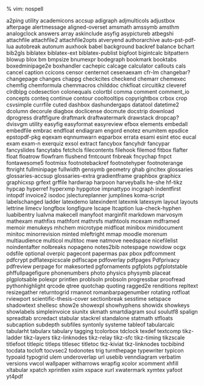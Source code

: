 % vim: nospell

a2ping utility
academicons
accsup
adigraph
adjmulticols
adjustbox
afterpage
alertmessage
aligned-overset
amsmath
amssymb
amsthm
analogclock
answers
array
askinclude
asyfig
asypictureb
atbegshi
attachfile
attachfile2
attachfile2opts
atveryend
authorarchive
auto-pst-pdf-lua
autobreak
autonum
auxhook
babel
background
backref
balance
bchart
bib2gls
biblatex
biblatex-ext
biblatex-publist
bigfoot
bigintcalc
bitpattern
blowup
blox
bm
bmpsize
bnumexpr
bodegraph
bookmark
booktabs
boxedminipage2e
boxhandler
cachepic
calcage
calculator
callouts
cals
cancel
caption
ccicons
censor
centernot
cesenaexam
cfr-lm
changebar?
changepage
changes
chappg
checkcites
checkend
chemarr
chemexec
chemfig
chemformula
chemmacros
childdoc
chkfloat
circuitikz
cleveref
clrdblpg
codesection
colonequals
colortbl
comma
comment
comment_io
concepts
conteq
continue
contour
cooltooltips
copyrightbox
crbox
crop
csvsimple
currfile
cuted
dashbox
dashundergaps
datatool
datetime2
dcolumn
decorule
diagbox
doclicense
docmute
docstrip
download
dprogress
draftfigure
draftmark
draftwatermark
drawstack
dropcap?
dvisvgm utility
easyfig
easyformat
easyreview
efbox
elements
embedall
embedfile
embrac
endfloat
endiagram
engord
enotez
enumitem
epsdice
epstopdf-pkg
eqexam
eqnnumwarn
eqparbox
errata
esami
esint
etoc
eucal
exam
exam-n
exerquiz
exsol
extract
fancybox
fancyhdr
fancypar
fancyslides
fancytabs
fetchcls
filecontents
filehook
filemod
fitbox
flafter
float
floatrow
flowfram
flushend
fmtcount
fnbreak
fncychap
fnpct
fontawesome5
footmisx
footnotebackref
footnotehyper
footnoterange
ftnright
fullminipage
fullwidth
gensymb
geometry
ghab
gincltex
glossaries
glossaries-accsup
glossaries-extra
gradientframe
graphbox
graphicx
graphicxsp
grfext
grffile
hardwrap
harpoon
harveyballs
he-she
hf-tikz
hypcap
hyperref
hyperxmp
hypgotoe
impnattypo
incgraph
indentfirst
intopdf
invoice2
isodoc
jslectureplanner
jumplines
koma-script
labelschanged
ladder
latexdemo
latexindent
latexmk
latexsym
layout
layouts
lettrine
limecv
longfbox
longfigure
lscape
ltcaption
lua-check-hyphen
luabibentry
lualvna
makecell
manyfoot
marginfit
markdown
marvosym
mathexam
mathfixs
mathfont
mathrsfs
mathtools
mcexam
mdframed
memoir
menukeys
mhchem
microtype
midfloat
minibox
minidocument
minitoc
minorrevision
minted
mleftright
mmap
moodle
morenum
multiaudience
multicol
multitoc
mwe
natmove
needspace
nicefilelist
noindentafter
nolbreaks
nopageno
notes2bib
notespage
nowidow
ocgx
odsfile
optional
overpic
pagecont
papermas
pax
pbox
pdfcomment
pdfcrypt
pdflatexpicscale
pdflscape
pdfoverlay
pdfpages
Pdfprivacy
pdfreview
perpage for makesorted
pgfornaments
pgfplots
pgfplotstable
phffullpagefigure
phonenumbers
photo
physics
physymb
placeat
plgplotsable
polexpr
printlen
problsoln
probsoln
progressbar
proofread
pythonhighlight
qrcode
qtree
quotchap
quoting
ragged2e
renditions
repltext
resizegather
returntogrid
rmannot
romanbarpagenumber
rotating
rotfloat
rviewport
scientific-thesis-cover
sectionbreak
sesstime
setspace
shadowtext
shellesc
show2e
showexpl
showhyphens
showidx
showkeys
showlabels
simpleinvoice
siunitx
skmath
smartdiagram
soul
soulutf8
spalign
spreadtab
srcredact
stabular
stackrel
standalone
statmath
stfloats
subcaption
subdepth
subfiles
syntonly
systeme
tableof
tabularcalc
tabularht
tabularx
tabulary
tagging
tcolorbox
tdclock
texdef
textcomp
tikz-ladder
tikz-layers
tikz-linknodes
tikz-relay
tikz-sfc
tikz-timing
tikzscale
titlefoot
titlepic
titleps
titlesec
titletoc
tkz-kiviat
tkz-linknodes
tocbibind
tocdata
tocloft
tocvsec2
todonotes
trig
turnthepage
typewriter
typicon
typoaid
typogrid
ulem
underoverlap
url
usebib
venndiagram
verbatim
versions
vwcol
wallpaper
witharrows
wrapfig
xcolor
xcomment
xhfill
xltabular
xpatch
xprintlen
xsim
xspace
xurl
xwatermark
xymtex
yafoot
yt4pdf
